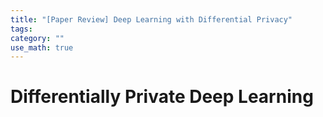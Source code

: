 ```yaml
---
title: "[Paper Review] Deep Learning with Differential Privacy"
tags: 
category: ""
use_math: true
---
```


# Differentially Private Deep Learning

